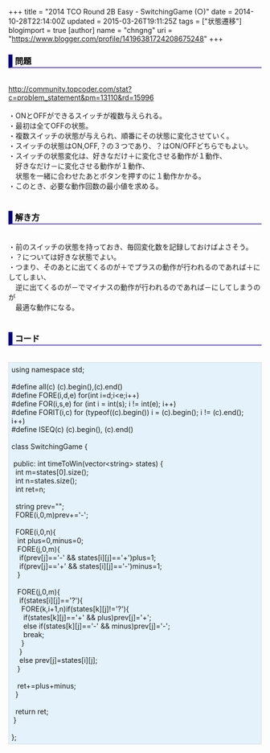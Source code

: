 +++
title = "2014 TCO Round 2B Easy - SwitchingGame (○)"
date = 2014-10-28T22:14:00Z
updated = 2015-03-26T19:11:25Z
tags = ["状態遷移"]
blogimport = true 
[author]
	name = "chngng"
	uri = "https://www.blogger.com/profile/14196381724208675248"
+++

<div dir="ltr" style="text-align: left;" trbidi="on"><h3 style="border-bottom: 2px solid slateblue; border-left: 8px solid navy; color: black; padding: 0px 0px 1px 5px;">問題 </h3><br /><a href="http://community.topcoder.com/stat?c=problem_statement&amp;pm=13110&amp;rd=15996" target="_blank">http://community.topcoder.com/stat?c=problem_statement&amp;pm=13110&amp;rd=15996</a><br /><br />・ONとOFFができるスイッチが複数与えられる。<br />・最初は全てOFFの状態。<br />・複数スイッチの状態が与えられ、順番にその状態に変化させていく。<br />・スイッチの状態はON,OFF,？の３つであり、？はON/OFFどちらでもよい。<br />・スイッチの状態変化は、好きなだけ＋に変化させる動作が１動作、<br />　好きなだけ－に変化させる動作が１動作、<br />　状態を一緒に合わせたあとボタンを押すのに１動作かかる。<br />・このとき、必要な動作回数の最小値を求める。<br /><br /><h3 style="border-bottom: 2px solid slateblue; border-left: 8px solid navy; color: black; padding: 0px 0px 1px 5px;">解き方 </h3><br />・前のスイッチの状態を持っておき、毎回変化数を記録しておけばよさそう。<br />・？については好きな状態でよい。<br />・つまり、そのあとに出てくるのが＋でプラスの動作が行われるのであれば＋にしてしまい、<br />　逆に出てくるのが－でマイナスの動作が行われるのであれば－にしてしまうのが<br />　最適な動作になる。<br /><br /><h3 style="border-bottom: 2px solid slateblue; border-left: 8px solid navy; color: black; padding: 0px 0px 1px 5px;">コード </h3><br /><div style="background-color: #e3f2fb; border: 1px dotted #CCCCCC; padding: 5px;">using namespace std;<br /><br />#define all(c) (c).begin(),(c).end()<br />#define FORE(i,d,e) for(int i=d;i&lt;e;i++)<br />#define FOR(i,s,e) for (int i = int(s); i != int(e); i++)<br />#define FORIT(i,c) for (typeof((c).begin()) i = (c).begin(); i != (c).end(); i++)<br />#define ISEQ(c) (c).begin(), (c).end()<br /><br />class SwitchingGame {<br /><br /><span class="Apple-tab-span" style="white-space: pre;"> </span>public: int timeToWin(vector&lt;string&gt; states) {<br /><span class="Apple-tab-span" style="white-space: pre;">  </span>int m=states[0].size();<br /><span class="Apple-tab-span" style="white-space: pre;">  </span>int n=states.size();<br /><span class="Apple-tab-span" style="white-space: pre;">  </span>int ret=n;<br /><br /><span class="Apple-tab-span" style="white-space: pre;">  </span>string prev="";<br /><span class="Apple-tab-span" style="white-space: pre;">  </span>FORE(i,0,m)prev+='-';<br /><br /><span class="Apple-tab-span" style="white-space: pre;">  </span>FORE(i,0,n){<br /><span class="Apple-tab-span" style="white-space: pre;">   </span>int plus=0,minus=0;<br /><span class="Apple-tab-span" style="white-space: pre;">   </span>FORE(j,0,m){<br /><span class="Apple-tab-span" style="white-space: pre;">    </span>if(prev[j]=='-' &amp;&amp; states[i][j]=='+')plus=1;<br /><span class="Apple-tab-span" style="white-space: pre;">    </span>if(prev[j]=='+' &amp;&amp; states[i][j]=='-')minus=1;<br /><span class="Apple-tab-span" style="white-space: pre;">   </span>}<br /><br /><span class="Apple-tab-span" style="white-space: pre;">   </span>FORE(j,0,m){<br /><span class="Apple-tab-span" style="white-space: pre;">    </span>if(states[i][j]=='?'){<br /><span class="Apple-tab-span" style="white-space: pre;">     </span>FORE(k,i+1,n)if(states[k][j]!='?'){<br /><span class="Apple-tab-span" style="white-space: pre;">      </span>if(states[k][j]=='+' &amp;&amp; plus)prev[j]='+';<br /><span class="Apple-tab-span" style="white-space: pre;">      </span>else if(states[k][j]=='-' &amp;&amp; minus)prev[j]='-';<br /><span class="Apple-tab-span" style="white-space: pre;">      </span>break;<br /><span class="Apple-tab-span" style="white-space: pre;">     </span>}<br /><span class="Apple-tab-span" style="white-space: pre;">    </span>}<br /><span class="Apple-tab-span" style="white-space: pre;">    </span>else prev[j]=states[i][j];<br /><span class="Apple-tab-span" style="white-space: pre;">   </span>}<br /><br /><span class="Apple-tab-span" style="white-space: pre;">   </span>ret+=plus+minus;<br /><span class="Apple-tab-span" style="white-space: pre;">  </span>}<br /><br /><span class="Apple-tab-span" style="white-space: pre;">  </span>return ret;<br /><span class="Apple-tab-span" style="white-space: pre;"> </span>}<br /><br />};</div></div>
